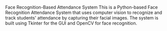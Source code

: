 Face Recognition-Based Attendance System
This is a Python-based Face Recognition Attendance System that uses computer vision to recognize and track students' attendance by capturing their facial images. The system is built using Tkinter for the GUI and OpenCV for face recognition.
